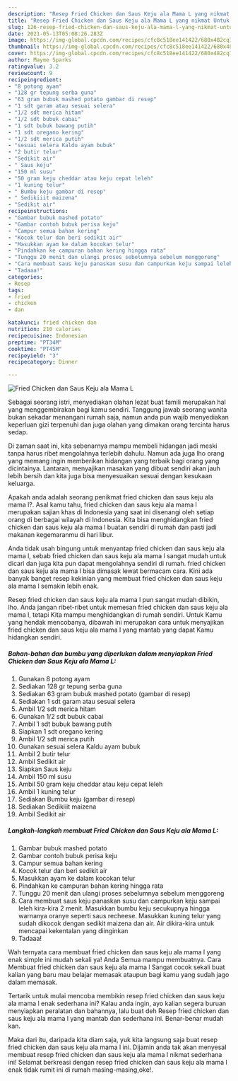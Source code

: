 ```yaml
---
description: "Resep Fried Chicken dan Saus Keju ala Mama L yang nikmat Untuk Jualan"
title: "Resep Fried Chicken dan Saus Keju ala Mama L yang nikmat Untuk Jualan"
slug: 126-resep-fried-chicken-dan-saus-keju-ala-mama-l-yang-nikmat-untuk-jualan
date: 2021-05-13T05:08:26.283Z
image: https://img-global.cpcdn.com/recipes/cfc8c518ee141422/680x482cq70/fried-chicken-dan-saus-keju-ala-mama-l-foto-resep-utama.jpg
thumbnail: https://img-global.cpcdn.com/recipes/cfc8c518ee141422/680x482cq70/fried-chicken-dan-saus-keju-ala-mama-l-foto-resep-utama.jpg
cover: https://img-global.cpcdn.com/recipes/cfc8c518ee141422/680x482cq70/fried-chicken-dan-saus-keju-ala-mama-l-foto-resep-utama.jpg
author: Mayme Sparks
ratingvalue: 3.2
reviewcount: 9
recipeingredient:
- "8 potong ayam"
- "128 gr tepung serba guna"
- "63 gram bubuk mashed potato gambar di resep"
- "1 sdt garam atau sesuai selera"
- "1/2 sdt merica hitam"
- "1/2 sdt bubuk cabai"
- "1 sdt bubuk bawang putih"
- "1 sdt oregano kering"
- "1/2 sdt merica putih"
- "sesuai selera Kaldu ayam bubuk"
- "2 butir telur"
- "Sedikit air"
- " Saus keju"
- "150 ml susu"
- "50 gram keju cheddar atau keju cepat leleh"
- "1 kuning telur"
- " Bumbu keju gambar di resep"
- " Sedikiiit maizena"
- "Sedikit air"
recipeinstructions:
- "Gambar bubuk mashed potato"
- "Gambar contoh bubuk perisa keju"
- "Campur semua bahan kering"
- "Kocok telur dan beri sedikit air"
- "Masukkan ayam ke dalam kocokan telur"
- "Pindahkan ke campuran bahan kering hingga rata"
- "Tunggu 20 menit dan ulangi proses sebelumnya sebelum menggoreng"
- "Cara membuat saus keju panaskan susu dan campurkan keju sampai leleh kira-kira 2 menit. Masukkan bumbu keju secukupnya hingga warnanya oranye seperti saus recheese. Masukkan kuning telur yang sudah dikocok dengan sedikit maizena dan air. Air dikira-kira untuk mencapai kekentalan yang diinginkan"
- "Tadaaa!"
categories:
- Resep
tags:
- fried
- chicken
- dan

katakunci: fried chicken dan 
nutrition: 210 calories
recipecuisine: Indonesian
preptime: "PT34M"
cooktime: "PT45M"
recipeyield: "3"
recipecategory: Dinner

---
```



![Fried Chicken dan Saus Keju ala Mama L](https://img-global.cpcdn.com/recipes/cfc8c518ee141422/680x482cq70/fried-chicken-dan-saus-keju-ala-mama-l-foto-resep-utama.jpg)

Sebagai seorang istri, menyediakan olahan lezat buat famili merupakan hal yang menggembirakan bagi kamu sendiri. Tanggung jawab seorang  wanita bukan sekadar menangani rumah saja, namun anda pun wajib menyediakan keperluan gizi terpenuhi dan juga olahan yang dimakan orang tercinta harus sedap.

Di zaman  saat ini, kita sebenarnya mampu membeli hidangan jadi meski tanpa harus ribet mengolahnya terlebih dahulu. Namun ada juga lho orang yang memang ingin memberikan hidangan yang terbaik bagi orang yang dicintainya. Lantaran, menyajikan masakan yang dibuat sendiri akan jauh lebih bersih dan kita juga bisa menyesuaikan sesuai dengan kesukaan keluarga. 



Apakah anda adalah seorang penikmat fried chicken dan saus keju ala mama l?. Asal kamu tahu, fried chicken dan saus keju ala mama l merupakan sajian khas di Indonesia yang saat ini disenangi oleh setiap orang di berbagai wilayah di Indonesia. Kita bisa menghidangkan fried chicken dan saus keju ala mama l buatan sendiri di rumah dan pasti jadi makanan kegemaranmu di hari libur.

Anda tidak usah bingung untuk menyantap fried chicken dan saus keju ala mama l, sebab fried chicken dan saus keju ala mama l sangat mudah untuk dicari dan juga kita pun dapat mengolahnya sendiri di rumah. fried chicken dan saus keju ala mama l bisa dimasak lewat bermacam cara. Kini ada banyak banget resep kekinian yang membuat fried chicken dan saus keju ala mama l semakin lebih enak.

Resep fried chicken dan saus keju ala mama l pun sangat mudah dibikin, lho. Anda jangan ribet-ribet untuk memesan fried chicken dan saus keju ala mama l, tetapi Kita mampu menghidangkan di rumah sendiri. Untuk Kamu yang hendak mencobanya, dibawah ini merupakan cara untuk menyajikan fried chicken dan saus keju ala mama l yang mantab yang dapat Kamu hidangkan sendiri.

<!--inarticleads1-->

##### Bahan-bahan dan bumbu yang diperlukan dalam menyiapkan Fried Chicken dan Saus Keju ala Mama L:

1. Gunakan 8 potong ayam
1. Sediakan 128 gr tepung serba guna
1. Sediakan 63 gram bubuk mashed potato (gambar di resep)
1. Sediakan 1 sdt garam atau sesuai selera
1. Ambil 1/2 sdt merica hitam
1. Gunakan 1/2 sdt bubuk cabai
1. Ambil 1 sdt bubuk bawang putih
1. Siapkan 1 sdt oregano kering
1. Ambil 1/2 sdt merica putih
1. Gunakan sesuai selera Kaldu ayam bubuk
1. Ambil 2 butir telur
1. Ambil Sedikit air
1. Siapkan  Saus keju
1. Ambil 150 ml susu
1. Ambil 50 gram keju cheddar atau keju cepat leleh
1. Ambil 1 kuning telur
1. Sediakan  Bumbu keju (gambar di resep)
1. Sediakan  Sedikiiit maizena
1. Ambil Sedikit air




<!--inarticleads2-->

##### Langkah-langkah membuat Fried Chicken dan Saus Keju ala Mama L:

1. Gambar bubuk mashed potato
1. Gambar contoh bubuk perisa keju
1. Campur semua bahan kering
1. Kocok telur dan beri sedikit air
1. Masukkan ayam ke dalam kocokan telur
1. Pindahkan ke campuran bahan kering hingga rata
1. Tunggu 20 menit dan ulangi proses sebelumnya sebelum menggoreng
1. Cara membuat saus keju panaskan susu dan campurkan keju sampai leleh kira-kira 2 menit. Masukkan bumbu keju secukupnya hingga warnanya oranye seperti saus recheese. Masukkan kuning telur yang sudah dikocok dengan sedikit maizena dan air. Air dikira-kira untuk mencapai kekentalan yang diinginkan
1. Tadaaa!




Wah ternyata cara membuat fried chicken dan saus keju ala mama l yang enak simple ini mudah sekali ya! Anda Semua mampu membuatnya. Cara Membuat fried chicken dan saus keju ala mama l Sangat cocok sekali buat kalian yang baru mau belajar memasak ataupun bagi kamu yang sudah jago dalam memasak.

Tertarik untuk mulai mencoba membikin resep fried chicken dan saus keju ala mama l enak sederhana ini? Kalau anda ingin, ayo kalian segera buruan menyiapkan peralatan dan bahannya, lalu buat deh Resep fried chicken dan saus keju ala mama l yang mantab dan sederhana ini. Benar-benar mudah kan. 

Maka dari itu, daripada kita diam saja, yuk kita langsung saja buat resep fried chicken dan saus keju ala mama l ini. Dijamin anda tak akan menyesal membuat resep fried chicken dan saus keju ala mama l nikmat sederhana ini! Selamat berkreasi dengan resep fried chicken dan saus keju ala mama l enak tidak rumit ini di rumah masing-masing,oke!.

